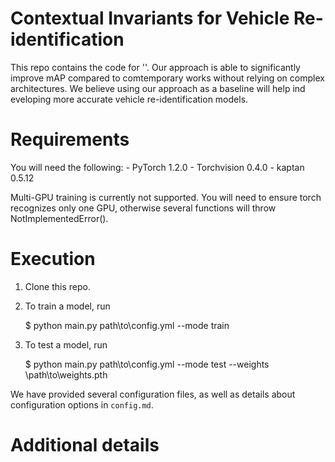 # Contextual Invariants for Vehicle Re-identification

This repo contains the code for '<name redacted temporarily>'. Our approach is able to significantly improve mAP compared to comtemporary works without relying on complex architectures. We believe using our approach as a baseline will help ind eveloping more accurate vehicle re-identification models.

# Requirements

You will need the following:
    - PyTorch 1.2.0
    - Torchvision 0.4.0
    - kaptan 0.5.12

Multi-GPU training is currently not supported. You will need to ensure torch recognizes only one GPU, otherwise several functions will throw NotImplementedError(). 

# Execution

1. Clone this repo.
2. To train a model, run 

    $ python main.py path\to\config.yml --mode train

3. To test a model, run

    $ python main.py path\to\config.yml --mode test --weights \path\to\weights.pth

We have provided several configuration files, as well as details about configuration options in `config.md`.

# Additional details

